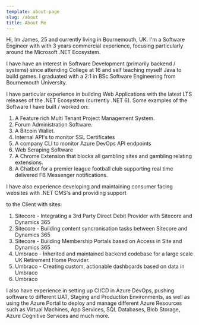 ```yaml
---
template: about-page
slug: /about
title: About Me
---
```

Hi, Im James, 25 and currently living in Bournemouth, UK. I'm a Software Engineer with with 3 years commercial experience, focusing particularly around the Microsoft .NET Ecosystem. 

I have have an interest in Software Development (primarily backend / systems) since attending College at 16 and self teaching myself Java to build games. I graduated with a 2:1 in BSc Software Engineering from Bournemouth University.

I have particular experience in building Web Applications with the latest LTS releases of the .NET Ecosystem (currently .NET 6). Some examples of the Software I have built / worked on:

1. A Feature rich Multi Tenant Project Management System.
2. Forum Administration Software.
3. A Bitcoin Wallet.
4. Internal API's to monitor SSL Certificates
5. A company CLI to monitor Azure DevOps API endpoints
6. Web Scraping Software
7. A Chrome Extension that blocks all gambling sites and gambling relating extensions.
8. A Chatbot for a premier league football club supporting real time delivered FB Messenger notifications.

I have also experience developing and maintaining consumer facing websites with .NET CMS's and providing support

to the Client with sites:

1. Sitecore - Integrating a 3rd Party Direct Debit Provider with Sitecore and Dynamics 365
2. Sitecore - Building content syncronisation tasks between Sitecore and Dynamics 365
3. Sitecore - Building Membership Portals based on Access in Site and Dynamics 365
4. Umbraco - Inherited and maintained backend codebase for a large scale UK Retirement Home Provider.
5. Umbraco - Creating custom, actionable dashboards based on data in Umbraco
6. Umbraco 

I also have experience in setting up CI/CD in Azure DevOps, pushing software to different UAT, Staging and Production Environments, as well as using the Azure Portal to deploy and manage different Azure Resources such as Virtual Machines, App Services, SQL Databases, Blob Storage, Azure Cognitive Services and much more.
